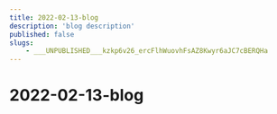 ```yaml
---
title: 2022-02-13-blog
description: 'blog description'
published: false
slugs:
    - ___UNPUBLISHED___kzkp6v26_ercFlhWuovhFsAZ8Kwyr6aJC7cBERQHa
---
```


# 2022-02-13-blog
